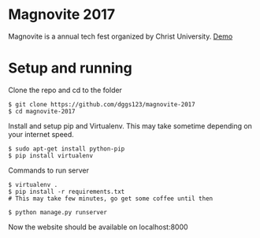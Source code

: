 # Magnovite 2017
Magnovite is a annual tech fest organized by Christ University.
<a href="https://magnovitev6.herokuapp.com" > Demo </a>
# Setup and running
Clone the repo and cd to the folder
```
$ git clone https://github.com/dggs123/magnovite-2017
$ cd magnovite-2017
```
Install and setup pip and Virtualenv. This may take sometime depending on your internet speed.
```
$ sudo apt-get install python-pip
$ pip install virtualenv
```
Commands to run server
```
$ virtualenv .
$ pip install -r requirements.txt
# This may take few minutes, go get some coffee until then

$ python manage.py runserver
```
Now the website should be available on localhost:8000
